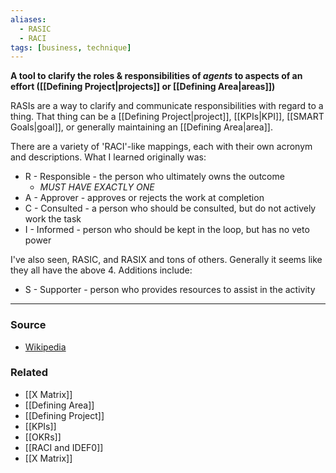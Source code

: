 ```yaml
---
aliases:
  - RASIC
  - RACI
tags: [business, technique]
---
```

**A tool to clarify the roles & responsibilities of *agents* to aspects of an effort ([[Defining Project|projects]] or [[Defining Area|areas]])**

RASIs are a way to clarify and communicate responsibilities with regard to a thing. That thing can be a [[Defining Project|project]], [[KPIs|KPI]], [[SMART Goals|goal]], or generally maintaining an [[Defining Area|area]].

There are a variety of 'RACI'-like mappings, each with their own acronym and descriptions. What I learned originally was:

- R - Responsible - the person who ultimately owns the outcome 
	- *MUST HAVE EXACTLY ONE*
- A - Approver - approves or rejects the work at completion
- C - Consulted - a person who should be consulted, but do not actively work the task
- I - Informed - person who should be kept in the loop, but has no veto power

I've also seen, RASIC, and RASIX and tons of others. Generally it seems like they all have the above 4. Additions include:
- S - Supporter - person who provides resources to assist in the activity

---
### Source
- [Wikipedia](https://en.wikipedia.org/wiki/Responsibility_assignment_matrix)

### Related
- [[X Matrix]]
- [[Defining Area]]
- [[Defining Project]]
- [[KPIs]]
- [[OKRs]]
- [[RACI and IDEF0]]
- [[X Matrix]]
 